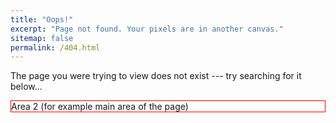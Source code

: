 ```yaml
---
title: "Oops!"
excerpt: "Page not found. Your pixels are in another canvas."
sitemap: false
permalink: /404.html
---
```


The page you were trying to view does not exist --- try searching for it below...

<script type="text/javascript">
  var GOOG_FIXURL_LANG = 'en';
  var GOOG_FIXURL_SITE = '{{ site.url }}'
</script>
<script type="text/javascript"
  src="//linkhelp.clients.google.com/tbproxy/lh/wm/fixurl.js">
</script>

<script async src="https://cse.google.com/cse.js?cx=004827446508450288480:9wghxxckyar"></script>

<div style="border: 1px solid red;">
    Area 2 (for example main area of the page)
    <div class="gcse-searchresults"></div>
</div>

<div class="gcse-search"></div>

